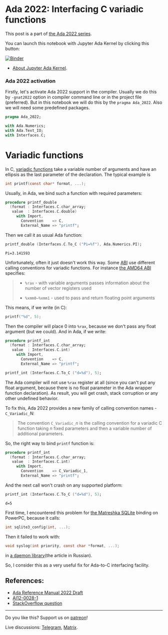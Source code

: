 # Ada 2022: Interfacing C variadic functions
 
This post is a part of [the Ada 2022 series](https://github.com/reznikmm/ada-howto/tree/ce-2021).
 
You can launch this notebook with Jupyter Ada Kernel by clicking this button:
 
[![Binder](https://mybinder.org/badge_logo.svg)](https://mybinder.org/v2/gh/reznikmm/ada-howto/ce-2021?filepath=%2Fhome%2Fjovyan%2Fnb%2Fimporting-variadic-functions.ipynb)

 
 * [About Jupyter Ada Kernel](https://github.com/reznikmm/ada-howto/blob/master/md/Hello_Ada.md).

### Ada 2022 activation
Firstly, let's activate Ada 2022 support in the compiler.
Usually we do this by `-gnat2022` option in compiler command line or in the project file
(preferred). But in this notebook we will do this by the `pragma Ada_2022`.
Also we will need some predefined packages.


```Ada
pragma Ada_2022;

with Ada.Numerics;
with Ada.Text_IO;
with Interfaces.C;

```

# Variadic functions
In C, [variadic functions](https://en.cppreference.com/w/c/variadic) take a variable number of arguments and have an ellipsis as the last parameter of the declaration. The typical example is

```C
int printf(const char* format, ...);
```

Usually, in Ada, we bind such a function with required parameters:


```Ada
procedure printf_double
  (format : Interfaces.C.char_array;
   value  : Interfaces.C.double)
     with Import,
       Convention    => C,
       External_Name => "printf";
```

Then we call it as usual Ada function:


```Ada
printf_double (Interfaces.C.To_C ("Pi=%f"), Ada.Numerics.PI);
```




    Pi=3.141593



Unfortunately, often it just doesn't work this way. Some [ABI](https://en.wikipedia.org/wiki/Application_binary_interface) use different calling conventions for variadic functions. For instance [the AMD64 ABI](https://software.intel.com/sites/default/files/article/402129/mpx-linux64-abi.pdf) specifies:

> *  `%rax` - with variable arguments passes information about the number of vector registers used
>
> *  `%xmm0–%xmm1` - used to pass and return floating point arguments

This means, if we write (in C):

```C
printf("%d", 5);
```

Then the compiler will place 0 into `%rax`, because we don't pass any float argument (but we could). And in Ada, if we write:

```ada
procedure printf_int
  (format : Interfaces.C.char_array;
   value  : Interfaces.C.int)
     with Import,
       Convention    => C,
       External_Name => "printf";

printf_int (Interfaces.C.To_C ("d=%d"), 5);
```

The Ada compiler will not use `%rax` register at all (since you can't put any float argument, because there is no float parameter in the Ada wrapper function declaration). As result, you will get crash, stack corruption or any other undefined behavior.

To fix this, Ada 2022 provides a new family of calling convention names - `C_Variadic_`_N_:

> The convention
> `C_Variadic_`*n* is the calling convention for a variadic C function
> taking *n* fixed parameters and then a variable number of
> additional parameters.

So, the right way to bind `printf` function is:


```Ada
procedure printf_int
  (format : Interfaces.C.char_array;
   value  : Interfaces.C.int)
     with Import,
       Convention    => C_Variadic_1,
       External_Name => "printf";
```

And the next call won't crash on any supported platform:


```Ada
printf_int (Interfaces.C.To_C ("d=%d"), 5);
```




    d=5



First time, I encountered this problem for [the Matreshka SQLite](https://forge.ada-ru.org/matreshka) binding on PowerPC, because it calls:

```C
int sqlite3_config(int, ...);
```

Then it failed to work with:

```C
void syslog(int priority, const char *format, ...);
```

in [a daemon library](https://www.ada-ru.org/ada-daemons2)(the article in Russian).

So, I consider this as a very useful fix for Ada-to-C interfacing facility.


## References:
 * [Ada Reference Manual 2022 Draft](http://www.ada-auth.org/standards/2xaarm/html/AA-B-3.html)
 * [AI12-0028-1](http://www.ada-auth.org/cgi-bin/cvsweb.cgi/AI12s/AI12-0028-1.TXT)
 * [StackOverflow question](https://stackoverflow.com/questions/35819037/variadic-function-in-ada-c-ada-binding)
 ----

Do you like this? Support us on [patreon](https://www.patreon.com/ada_ru)!

Live discussions: [Telegram](https://t.me/ada_lang), [Matrix](https://matrix.to/#/#ada-lang:matrix.org).

